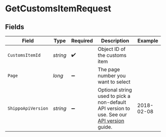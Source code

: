 # GetCustomsItemRequest


## Fields

| Field                                                                                                                                                              | Type                                                                                                                                                               | Required                                                                                                                                                           | Description                                                                                                                                                        | Example                                                                                                                                                            |
| ------------------------------------------------------------------------------------------------------------------------------------------------------------------ | ------------------------------------------------------------------------------------------------------------------------------------------------------------------ | ------------------------------------------------------------------------------------------------------------------------------------------------------------------ | ------------------------------------------------------------------------------------------------------------------------------------------------------------------ | ------------------------------------------------------------------------------------------------------------------------------------------------------------------ |
| `CustomsItemId`                                                                                                                                                    | *string*                                                                                                                                                           | :heavy_check_mark:                                                                                                                                                 | Object ID of the customs item                                                                                                                                      |                                                                                                                                                                    |
| `Page`                                                                                                                                                             | *long*                                                                                                                                                             | :heavy_minus_sign:                                                                                                                                                 | The page number you want to select                                                                                                                                 |                                                                                                                                                                    |
| `ShippoApiVersion`                                                                                                                                                 | *string*                                                                                                                                                           | :heavy_minus_sign:                                                                                                                                                 | Optional string used to pick a non-default API version to use. See our <a href="https://docs.goshippo.com/docs/api_concepts/apiversioning/">API version</a> guide. | 2018-02-08                                                                                                                                                         |
